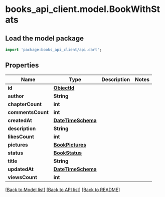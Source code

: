 # books_api_client.model.BookWithStats

## Load the model package
```dart
import 'package:books_api_client/api.dart';
```

## Properties
Name | Type | Description | Notes
------------ | ------------- | ------------- | -------------
**id** | [**ObjectId**](ObjectId.md) |  | 
**author** | **String** |  | 
**chapterCount** | **int** |  | 
**commentsCount** | **int** |  | 
**createdAt** | [**DateTimeSchema**](DateTimeSchema.md) |  | 
**description** | **String** |  | 
**likesCount** | **int** |  | 
**pictures** | [**BookPictures**](BookPictures.md) |  | 
**status** | [**BookStatus**](BookStatus.md) |  | 
**title** | **String** |  | 
**updatedAt** | [**DateTimeSchema**](DateTimeSchema.md) |  | 
**viewsCount** | **int** |  | 

[[Back to Model list]](../README.md#documentation-for-models) [[Back to API list]](../README.md#documentation-for-api-endpoints) [[Back to README]](../README.md)


